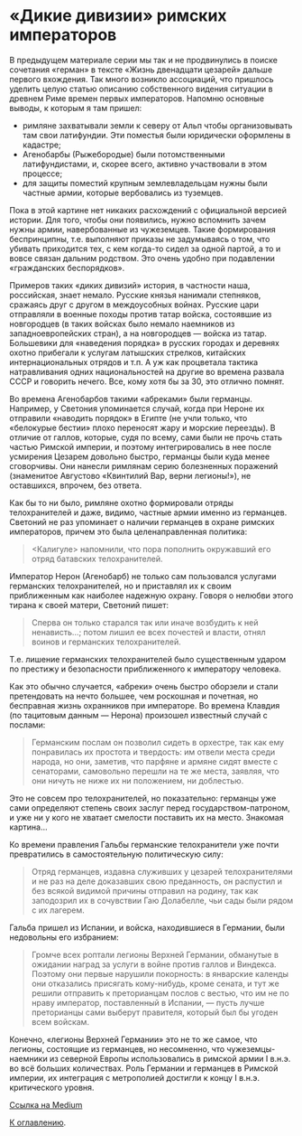 # «Дикие дивизии» римских императоров

В предыдущем материале серии мы так и не продвинулись в поиске сочетания «герман» в тексте «Жизнь двенадцати цезарей» дальше первого вхождения. Так много возникло ассоциаций, что пришлось уделить целую статью описанию собственного видения ситуации в древнем Риме времен первых императоров. Напомню основные выводы, к которым я там пришел:

* римляне захватывали земли к северу от Альп чтобы организовывать там свои латифундии. Эти поместья были юридически оформлены в кадастре;
* Агенобарбы (Рыжебородые) были потомственными латифундистами, и, скорее всего, активно участвовали в этом процессе;
* для защиты поместий крупным землевладельцам нужны были частные армии, которые вербовались из туземцев.

Пока в этой картине нет никаких расхождений с официальной версией истории. Для того, чтобы они появились, нужно вспомнить зачем нужны армии, навербованные из чужеземцев. Такие формирования беспринципны, т.е. выполняют приказы не задумываясь о том, что убивать приходится тех, с кем когда-то сидел за одной партой, а то и вовсе связан дальним родством. Это очень удобно при подавлении «гражданских беспорядков».

Примеров таких «диких дивизий» история, в частности наша, российская, знает немало. Русские князья нанимали степняков, сражаясь друг с другом в междоусобных войнах. Русские цари отправляли в военные походы против татар войска, состоявшие из новгородцев (в таких войсках было немало наемников из западноевропейских стран), а на новгородцев — войска из татар. Большевики для «наведения порядка» в русских городах и деревнях охотно прибегали к услугам латышских стрелков, китайских интернациональных отрядов и т.п. А уж как процветала тактика натравливания одних национальностей на другие во времена развала СССР и говорить нечего. Все, кому хотя бы за 30, это отлично помнят.

Во времена Агенобарбов такими «абреками» были германцы. Например, у Светония упоминается случай, когда при Нероне их отправили «наводить порядок» в Египте (не учли только, что «белокурые бестии» плохо переносят жару и морские переезды). В отличие от галлов, которые, судя по всему, сами были не прочь стать частью Римской империи, и поэтому интегрировались в нее после усмирения Цезарем довольно быстро, германцы были куда менее сговорчивы. Они нанесли римлянам серию болезненных поражений (знаменитое Августово «Квинтилий Вар, верни легионы!»), не оставшихся, впрочем, без ответа.

Как бы то ни было, римляне охотно формировали отряды телохранителей и даже, видимо, частные армии именно из германцев. Светоний не раз упоминает о наличии германцев в охране римских императоров, причем это была целенаправленная политика:

> <Калигуле> напомнили, что пора пополнить окружавший его отряд батавских телохранителей.

Император Нерон (Агенобарб) не только сам пользовался услугами германских телохранителей, но и приставлял их к своим приближенным как наиболее надежную охрану. Говоря о нелюбви этого тирана к своей матери, Светоний пишет:

> Сперва он только старался так или иначе возбудить к ней ненависть…; потом лишил ее всех почестей и власти, отнял воинов и германских телохранителей.

Т.е. лишение германских телохранителей было существенным ударом по престижу и безопасности приближенного к императору человека.

Как это обычно случается, «абреки» очень быстро оборзели и стали претендовать на нечто большее, чем роскошная и почетная, но бесправная жизнь охранников при императоре. Во времена Клавдия (по тацитовым данным — Нерона) произошел известный случай с послами:

> Германским послам он позволил сидеть в орхестре, так как ему понравилась их простота и твердость: им отвели места среди народа, но они, заметив, что парфяне и армяне сидят вместе с сенаторами, самовольно перешли на те же места, заявляя, что они ничуть не ниже их ни положением, ни доблестью.

Это не совсем про телохранителей, но показательно: германцы уже сами определяют степень своих заслуг перед государством-патроном, и уже ни у кого не хватает смелости поставить их на место. Знакомая картина…

Ко времени правления Гальбы германские телохранители уже почти превратились в самостоятельную политическую силу:

> Отряд германцев, издавна служивших у цезарей телохранителями и не раз на деле доказавших свою преданность, он распустил и без всякой видимой причины отправил на родину, так как заподозрил их в сочувствии Гаю Долабелле, чьи сады были рядом с их лагерем.

Гальба пришел из Испании, и войска, находившиеся в Германии, были недовольны его избранием:

> Громче всех роптали легионы Верхней Германии, обманутые в ожидании наград за услуги в войне против галлов и Виндекса. Поэтому они первые нарушили покорность: в январские календы они отказались присягать кому-нибудь, кроме сената, и тут же решили отправить к преторианцам послов с вестью, что им не по нраву император, поставленный в Испании, — пусть лучше преторианцы сами выберут правителя, который был бы угоден всем войскам.

Конечно, «легионы Верхней Германии» это не то же самое, что легионы, состоящие из германцев, но несомненно, что чужеземцы-наемники из северной Европы использовались в римской армии I в.н.э. во всё больших количествах. Роль Германии и германцев в Римской империи, их интеграция с метрополией достигли к концу I в.н.э. критического уровня. 

[Ссылка на Medium](https://yababay.medium.com/%D0%B4%D0%BE%D0%BC%D0%B5%D0%BD-%D1%80%D1%8B%D0%B6%D0%B5%D0%B1%D0%BE%D1%80%D0%BE%D0%B4%D1%8B%D1%85-%D0%B4%D0%B8%D0%BA%D0%B8%D0%B5-%D0%B4%D0%B8%D0%B2%D0%B8%D0%B7%D0%B8%D0%B8-%D1%80%D0%B8%D0%BC%D1%81%D0%BA%D0%B8%D1%85-%D0%B8%D0%BC%D0%BF%D0%B5%D1%80%D0%B0%D1%82%D0%BE%D1%80%D0%BE%D0%B2-26bd64e1fa1a)

[К оглавлению](/#toc).
